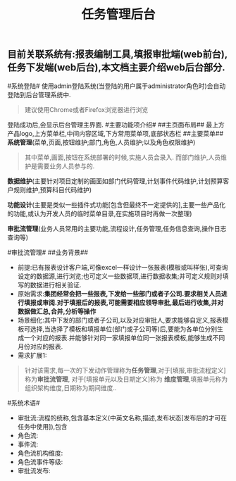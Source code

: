 ﻿---
layout: post
title: 任务管理后台
categories:
- work
tags:
- Git
---
目前关联系统有:报表编制工具,填报审批端(web前台),任务下发端(web后台),本文档主要介绍web后台部分.
-----------------------
#系统登陆#
 使用admin登陆系统(当登陆的用户属于administrator角色时)会自动登陆到后台管理系统中.
>建议使用Chrome或者Firefox浏览器进行浏览

登陆成功后,会显示后台管理主界面.
#主要功能项介绍#
##主页面布局##
   最上方产品logo,上方菜单栏,中间内容区域,下方常用菜单项,底部状态栏
##主要菜单##
**系统管理**(菜单,页面,按钮维护;部门,角色,人员维护;以及角色权限维护)
>其中菜单,画面,按钮在系统部署的时候,实施人员会录入.
>而部门维护,人员维护是需要业务人员参与的.  

**数据维护**(主要针对项目定制的画面如部门代码管理,计划事件代码维护,计划预算客户规则维护,预算科目代码维护)

**功能设计**(主要是类似一些插件式功能[包含但最终不一定提供的],主要一些产品化的功能,或认为开发人员的临时菜单目录,在实施项目时再做一次整理)

**审批流管理**(业务人员常用的主要功能,流程设计,任务管理,任务信息查询,操作日志查询等)

#审批流管理#
##业务背景##
* 前提:已有报表设计客户端,可像excel一样设计一张报表(模板或叫样张),可查询设定的数据源,进行浏览;也可定义一些数据项,进行数据收集;并可定义规则对填写的数据进行相关验证.
* 原始需求:**集团经常会把一些报表,下发给一些部门或者子公司.要求相关人员进行填报或审阅.对于填报后的报表,可能需要相应领导审批,最后进行收集,并对数据做汇总,合并,分析等操作**
* 场景细化:其中下发的部门或者子公司,以及对应审批人,要求能够自定义,报表模板可选择,当选择了模板和填报单位(部门或子公司等)后,要能为各单位分别生成一个对应的报表.并能够针对同一家填报单位同一张报表模板,能够生成不同月份对应的报表.
* 需求扩展1:
>针对该需求,每一次的下发动作管理称为**任务管理**,对于[填报,审批流程定义]称为**审批流管理**, 对于[填报单元以及日期定义]称为 **维度管理**,填报单元称为组织架构维度,日期称为期间维度..  

#系统术语#
* 审批流:流程的统称,包含基本定义(中英文名称,描述,发布状态[发布后的才可在任务中使用]),包含
* 角色流:
* 事件流:
* 角色流机构维度:
* 角色流事件等级:
* 审批流发布:

